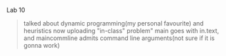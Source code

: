 Lab 10

> talked about dynamic programming(my personal favourite) and heuristics
> now uploading "in-class" problem"
> main goes with in.text, and maincommline admits command line arguments(not sure if it is gonna work)

